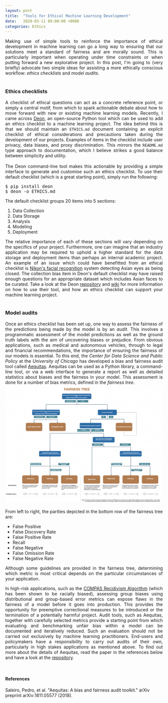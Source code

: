 ```yaml
---
layout: post
title:  "Tools for Ethical Machine Learning Development"
date:   2020-03-11 09:00:00 +0000
categories: Ethics
---
```


<div style="text-align: justify">
Making use of simple tools to reinforce the importance of ethical development in machine learning can go a long way to ensuring that our solutions meet a standard of fairness and are morally sound. This is particularly important when operating under time constraints or when putting forward a new explorative project. In this post, I'm going to (very briefly) advocate two simple ideas for assisting a more ethically conscious workflow: <em>ethics checklists</em> and <em>model audits</em>.
</div>
<br/>

### Ethics checklists
<div style="text-align: justify">
A checklist of ethical questions can act as a concrete reference point, or simply a central motif, from which to spark actionable debate about how to move forward with new or existing machine learning models. Recently, I came across <a href="https://deon.drivendata.org//">Deon</a>, an open-source Python tool which can be used to add an ethics checklist to a machine learning project. The idea behind this is that we should maintain an <code>ETHICS.md</code> document containing an explicit checklist of ethical considerations and precautions taken during the development of our projects. Examples of items in the checklist include user privacy, data biases, and proxy discrimination. This mirrors the <code>README.md</code> type approach to documentation, which I believe strikes a good balance between simplicity and utility. 
</div>
<br/>
<div style="text-align: justify">
The Deon command-line tool makes this actionable by providing a simple interface to generate and customise such an ethics checklist. To use their default checklist (which is a great starting point), simply run the following:

<pre>$ pip install deon
$ deon -o ETHICS.md</pre>

The default checklist groups 20 items into 5 sections:
<ol>
  <li>Data Collection</li>
  <li>Data Storage</li>
  <li>Analysis</li>
  <li>Modeling</li>
  <li>Deployment</li>
</ol>  
The relative importance of each of these sections will vary depending on the specifics of your project. Furthermore, one can imagine that an industry application may be required to uphold a higher standard for the data storage and deployment items than perhaps an internal academic project. An example of an issue which could have benefitted from an ethical checklist is <a href="http://content.time.com/time/business/article/0,8599,1954643,00.html">Nikon's facial recognition</a> system detecting Asian eyes as being closed. The collection bias item in Deon's default checklist may have raised enough questions for an appropriate dataset which includes Asian faces to be curated. Take a look at the Deon <a href="https://github.com/drivendataorg/deon/">repository</a> and <a href="https://github.com/drivendataorg/deon/wiki/Overview">wiki</a> for more information on how to use their tool, and how an ethics checklist can support your machine learning project.
</div>
<br/>

### Model audits
<div style="text-align: justify">
Once an ethics checklist has been set up, one way to assess the fairness of the predictions being made by the model is by an <em>audit</em>. This involves a programmatic assessment of the model predictions as well as the ground truth labels with the aim of uncovering biases or prejudice. From obvious applications, such as medical and autonomous vehicles, through to legal and financial recommendations, the importance of ensuring the fairness of our models is essential. To this end, the <em>Center for Data Science and Public Policy</em> at the <em>University of Chicago</em> has developed a bias and fairness audit tool called <a href="http://www.datasciencepublicpolicy.org/projects/aequitas/">Aequitas</a>. Aequitas can be used as a Python library, a command-line tool, or via a web interface to generate a report as well as detailed statistics about biases and the fairness in your model. This assessment is done for a number of bias metrics, defined in the <em>fairness tree</em>.
</div>

<div style="text-align:left"><img src="/post_pdfs/tools_for_ethical_machine_learning_development/Fairness-Weeds-1200x897.png" />
</div><br/>

<div style="text-align: justify">
From left to right, the parities depicted in the bottom row of the fairness tree are:
<ul>
  <li>False Positive</li>
  <li>False Discovery Rate</li>
  <li>False Positive Rate</li>
  <li>Recall</li>
  <li>False Negative</li>
  <li>False Omission Rate</li>
  <li>False Negative Rate</li>
</ul>
Although some guidelines are provided in the fairness tree, determining which metric is most critical depends on the particular circumstances of your application.

In high-risk applications, such as the <a href="https://www.propublica.org/datastore/dataset/compas-recidivism-risk-score-data-and-analysis">COMPAS Recidivism Algorithm</a> (which has been shown to be racially biased), assessing group biases using distributional and group-based error metrics can expose flaws in the fairness of a model before it goes into production. This provides the opportunity for preemptive correctional measures to be introduced or the termination of a potentially harmful project. Audit tools, such as Aequitas, together with carefully selected metrics provide a starting point from which evaluating and benchmarking unfair bias within a model can be documented and iteratively reduced. Such an evaluation should not be carried out exclusively by machine learning practitioners. End-users and policymakers have a responsibility to carry out audits of their own, particularly in high stakes applications as mentioned above. To find out more about the details of Aequitas, read the paper in the references below and have a look at the <a href="https://github.com/dssg/aequitas">repository</a>.
</div>
<br/>

#### References
Saleiro, Pedro, et al. "Aequitas: A bias and fairness audit toolkit." arXiv preprint arXiv:1811.05577 (2018).

